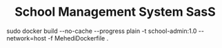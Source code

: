 <h1 align="center">
    <b>School Management System SasS</b>
    <br>
    
</h1>

<!-- docker build command -->
sudo docker build --no-cache --progress plain -t school-admin:1.0 --network=host -f MehediDockerfile .
